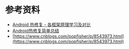 # 参考资料

- [Android 热修复 - 各框架原理学习及对比](https://juejin.im/post/5a4462756fb9a04517057efe)
- [Android热修复简单总结](https://juejin.im/post/5a13961751882558513251b3)
- [https://www.cnblogs.com/popfisher/p/8543973.html](https://www.cnblogs.com/popfisher/p/8543973.html)
